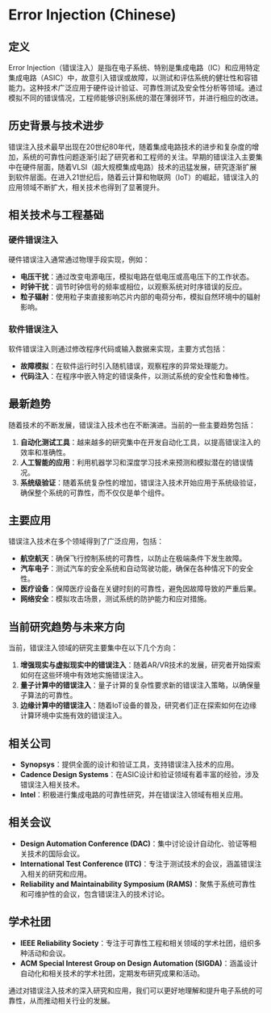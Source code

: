 # Error Injection (Chinese)

## 定义

Error Injection（错误注入）是指在电子系统、特别是集成电路（IC）和应用特定集成电路（ASIC）中，故意引入错误或故障，以测试和评估系统的健壮性和容错能力。这种技术广泛应用于硬件设计验证、可靠性测试及安全性分析等领域。通过模拟不同的错误情况，工程师能够识别系统的潜在薄弱环节，并进行相应的改进。

## 历史背景与技术进步

错误注入技术最早出现在20世纪80年代，随着集成电路技术的进步和复杂度的增加，系统的可靠性问题逐渐引起了研究者和工程师的关注。早期的错误注入主要集中在硬件层面，随着VLSI（超大规模集成电路）技术的迅猛发展，研究逐渐扩展到软件层面。在进入21世纪后，随着云计算和物联网（IoT）的崛起，错误注入的应用领域不断扩大，相关技术也得到了显著提升。

## 相关技术与工程基础

### 硬件错误注入

硬件错误注入通常通过物理手段实现，例如：

- **电压干扰**：通过改变电源电压，模拟电路在低电压或高电压下的工作状态。
- **时钟干扰**：调节时钟信号的频率或相位，以观察系统对时序错误的反应。
- **粒子辐射**：使用粒子束直接影响芯片内部的电荷分布，模拟自然环境中的辐射影响。

### 软件错误注入

软件错误注入则通过修改程序代码或输入数据来实现，主要方式包括：

- **故障模拟**：在软件运行时引入随机错误，观察程序的异常处理能力。
- **代码注入**：在程序中嵌入特定的错误条件，以测试系统的安全性和鲁棒性。

## 最新趋势

随着技术的不断发展，错误注入技术也在不断演进。当前的一些主要趋势包括：

1. **自动化测试工具**：越来越多的研究集中在开发自动化工具，以提高错误注入的效率和准确性。
2. **人工智能的应用**：利用机器学习和深度学习技术来预测和模拟潜在的错误情况。
3. **系统级验证**：随着系统复杂性的增加，错误注入技术开始应用于系统级验证，确保整个系统的可靠性，而不仅仅是单个组件。

## 主要应用

错误注入技术在多个领域得到了广泛应用，包括：

- **航空航天**：确保飞行控制系统的可靠性，以防止在极端条件下发生故障。
- **汽车电子**：测试汽车的安全系统和自动驾驶功能，确保在各种情况下的安全性。
- **医疗设备**：保障医疗设备在关键时刻的可靠性，避免因故障导致的严重后果。
- **网络安全**：模拟攻击场景，测试系统的防护能力和应对措施。

## 当前研究趋势与未来方向

当前，错误注入领域的研究主要集中在以下几个方向：

1. **增强现实与虚拟现实中的错误注入**：随着AR/VR技术的发展，研究者开始探索如何在这些环境中有效地实施错误注入。
2. **量子计算中的错误注入**：量子计算的复杂性要求新的错误注入策略，以确保量子算法的可靠性。
3. **边缘计算中的错误注入**：随着IoT设备的普及，研究者们正在探索如何在边缘计算环境中实施有效的错误注入。

## 相关公司

- **Synopsys**：提供全面的设计和验证工具，支持错误注入技术的应用。
- **Cadence Design Systems**：在ASIC设计和验证领域有着丰富的经验，涉及错误注入相关技术。
- **Intel**：积极进行集成电路的可靠性研究，并在错误注入领域有相关应用。

## 相关会议

- **Design Automation Conference (DAC)**：集中讨论设计自动化、验证等相关技术的国际会议。
- **International Test Conference (ITC)**：专注于测试技术的会议，涵盖错误注入相关的研究和应用。
- **Reliability and Maintainability Symposium (RAMS)**：聚焦于系统可靠性和可维护性的会议，包含错误注入的技术讨论。

## 学术社团

- **IEEE Reliability Society**：专注于可靠性工程和相关领域的学术社团，组织多种活动和会议。
- **ACM Special Interest Group on Design Automation (SIGDA)**：涵盖设计自动化和相关技术的学术社团，定期发布研究成果和活动。

通过对错误注入技术的深入研究和应用，我们可以更好地理解和提升电子系统的可靠性，从而推动相关行业的发展。